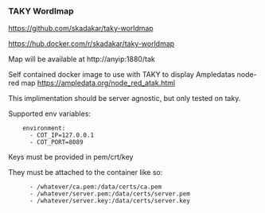 ### TAKY Wordlmap

https://github.com/skadakar/taky-worldmap

https://hub.docker.com/r/skadakar/taky-worldmap

Map will be available at http://anyip:1880/tak


Self contained docker image to use with TAKY to display Ampledatas node-red map
https://ampledata.org/node_red_atak.html


This implimentation should be server agnostic, but only tested on taky.

Supported env variables:
```
    environment:
      - COT_IP=127.0.0.1
      - COT_PORT=8089
```

Keys must be provided in pem/crt/key

They must be attached to the container like so: 
```
      - /whatever/ca.pem:/data/certs/ca.pem
      - /whatever/server.pem:/data/certs/server.pem
      - /whatever/server.key:/data/certs/server.key
```

